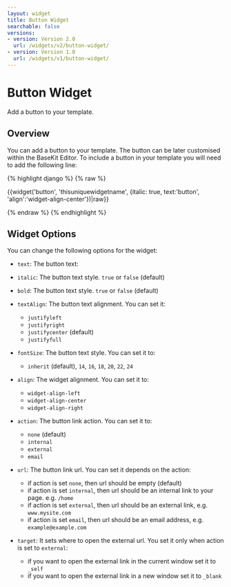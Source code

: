```yaml
---
layout: widget
title: Button Widget
searchable: false
versions:
- version: Version 2.0
  url: /widgets/v2/button-widget/
- version: Version 1.0
  url: /widgets/v1/button-widget/
---
```


# Button Widget

Add a button to your template.

## Overview

You can add a button to your template. The button can be later customised within the BaseKit Editor. 
To include a button in your template you will need to add the following line:

{% highlight django %}
{% raw %}

  {{widget('button', 'thisuniquewidgetname', {italic: true, text:'button', 'align':'widget-align-center'})|raw}}

{% endraw %}
{% endhighlight %}

## Widget Options

You can change the following options for the widget:

* ```text```: The button text:

* ```italic```: The button text style. ```true``` or ```false``` (default)

* ```bold```: The button text style. ```true``` or ```false``` (default)

* ```textAlign```: The button text alignment. You can set it:

  * ```justifyleft```
  * ```justifyright```
  * ```justifycenter``` (default)
  * ```justifyfull```
  
* ```fontSize```: The button text style. You can set it to: 

  * ```inherit``` (default), ```14```, ```16```, ```18```, ```20```, ```22```, ```24```

* ```align```: The widget alignment. You can set it to: 

  * ```widget-align-left```
  * ```widget-align-center```
  * ```widget-align-right```

* ```action```: The button link action. You can set it to:

  * ```none``` (default)
  * ```internal```
  * ```external```
  * ```email```

* ```url```: The button link url. You can set it depends on the action:

  * if action is set ```none```, then url should be empty (default) 
  * if action is set ```internal```, then url should be an internal link to your page. e.g. ```/home```
  * if action is set ```external```, then url should be an external link, e.g. ```www.mysite.com```
  * if action is set ```email```, then url should be an email address, e.g. ```example@example.com```

* ```target```: It sets where to open the external url. You set it only when action is set to ```external```:

  * if you want to open the external link in the current window set it to ```_self```
  * if you want to open the external link in a new window set it to ```_blank```
